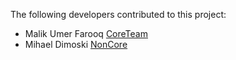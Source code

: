 The following developers contributed to this project:

* Malik Umer Farooq [CoreTeam](https://github.com/Lablnet)
* Mihael Dimoski [NonCore](https://github.com/zlianon)